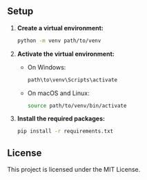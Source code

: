 
## Setup

 
1. **Create a virtual environment:**
    ```sh
    python -m venv path/to/venv
    ```

2. **Activate the virtual environment:**
    - On Windows:
        ```sh
        path\to\venv\Scripts\activate
        ```
    - On macOS and Linux:
        ```sh
        source path/to/venv/bin/activate
        ```

3. **Install the required packages:**
    ```sh
    pip install -r requirements.txt
    ```

## License

This project is licensed under the MIT License.